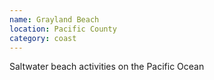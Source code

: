 ```yaml
---
name: Grayland Beach
location: Pacific County
category: coast
---
```


Saltwater beach activities on the Pacific Ocean
